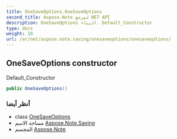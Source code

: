 ```yaml
---
title: OneSaveOptions.OneSaveOptions
second_title: Aspose.Note لمرجع NET API
description: OneSaveOptions البناء. Default_Constructor
type: docs
weight: 10
url: /ar/net/aspose.note.saving/onesaveoptions/onesaveoptions/
---
```

## OneSaveOptions constructor

Default_Constructor

```csharp
public OneSaveOptions()
```

### أنظر أيضا

* class [OneSaveOptions](../)
* مساحة الاسم [Aspose.Note.Saving](../../onesaveoptions/)
* المجسم [Aspose.Note](../../../)


